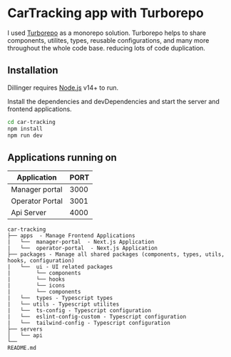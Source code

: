 # CarTracking app with Turborepo

I used [Turborepo](https://turborepo.org/) as a monorepo solution. Turborepo helps to share components, utilites, types, reusable configurations, and many more throughout the whole code base. reducing lots of code duplication.

## Installation

Dillinger requires [Node.js](https://nodejs.org/) v14+ to run.

Install the dependencies and devDependencies and start the server and frontend applications.

```sh
cd car-tracking
npm install
npm run dev
```

## Applications running on

| Application     | PORT |
| --------------- | ---- |
| Manager portal  | 3000 |
| Operator Portal | 3001 |
| Api Server      | 4000 |

```
car-tracking
├── apps  - Manage Frontend Applications
|   └──  manager-portal  - Next.js Application
|   └──  operator-portal  - Next.js Application
├── packages - Manage all shared packages (components, types, utils, hooks, configuration)
|   └──  ui - UI related packages
|        └── components
|        └── hooks
|        └── icons
|        └── components
|   └──  types - Typescript types
|   └── utils - Typescript utilites
|   └──  ts-config - Typescript configuration
|   └──  eslint-config-custom - Typescript configuration
|   └──  tailwind-config - Typescript configuration
├── servers
│   └── api
└──
README.md
```
